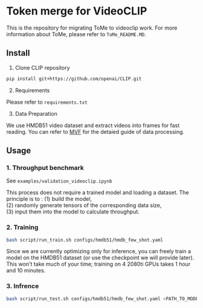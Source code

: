 # Token merge for VideoCLIP
This is the repository for migrating ToMe to videoclip work. For more information about ToMe, please refer to ``ToMe_README.MD``.

## Install

1. Clone CLIP repository
```bash
pip install git+https://github.com/openai/CLIP.git
```

2. Requirements

Please refer to ``requirements.txt``


3. Data Preparation

We use HMDB51 video dataset and extract videos into frames for fast reading. You can refer to [MVF](https://github.com/whwu95/MVFNet/blob/main/data_process/DATASETS.md) for the detaied guide of data processing.


## Usage

### 1. Throughput benchmark

See `examples/validation_videoclip.ipynb`

This process does not require a trained model and loading a dataset. The principle is to :
(1) build the model,   
(2) randomly generate tensors of the corresponding data size,  
(3) input them into the model to calculate throughput.

### 2. Training

``` bash
bash script/run_train.sh configs/hmdb51/hmdb_few_shot.yaml
```
Since we are currently optimizing only for inference, you can freely train a model on the HMDB51 dataset (or use the checkpoint we will provide later). This won't take much of your time; training on 4 2080ti GPUs takes 1 hour and 10 minutes.


### 3. Infrence 

```bash
bash script/run_test.sh configs/hmdb51/hmdb_few_shot.yaml <PATH_TO_MODEL>
```